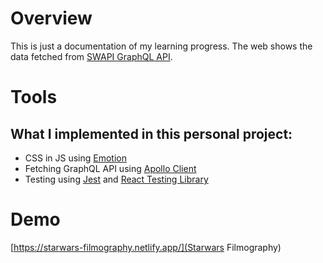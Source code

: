 # Overview
This is just a documentation of my learning progress. The web shows the data fetched from [SWAPI GraphQL API](https://swapi-graphql.netlify.app/).

# Tools
## What I implemented in this personal project:
- CSS in JS using [Emotion](https://emotion.sh/docs/introduction)
- Fetching GraphQL API using [Apollo Client](https://www.apollographql.com/docs/react/v2/get-started/)
- Testing using [Jest](https://jestjs.io/docs/tutorial-react) and [React Testing Library](https://testing-library.com/docs/react-testing-library/intro/)

# Demo
[https://starwars-filmography.netlify.app/](Starwars Filmography)
